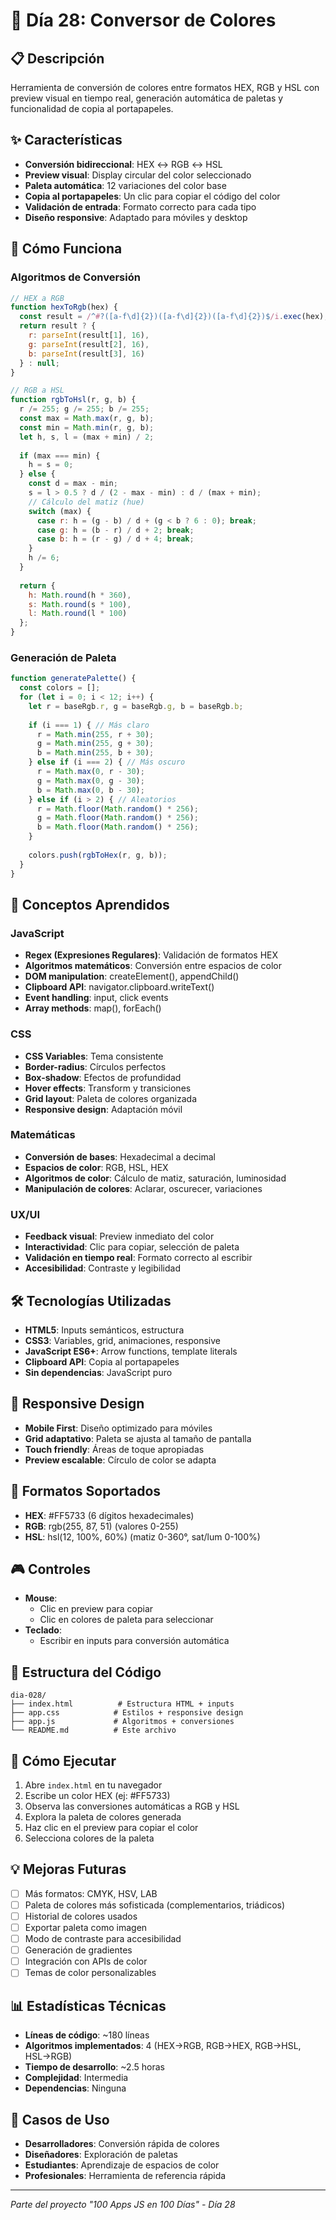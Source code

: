 # 🎨 Día 28: Conversor de Colores

## 📋 Descripción
Herramienta de conversión de colores entre formatos HEX, RGB y HSL con preview visual en tiempo real, generación automática de paletas y funcionalidad de copia al portapapeles.

## ✨ Características
- **Conversión bidireccional**: HEX ↔ RGB ↔ HSL
- **Preview visual**: Display circular del color seleccionado
- **Paleta automática**: 12 variaciones del color base
- **Copia al portapapeles**: Un clic para copiar el código del color
- **Validación de entrada**: Formato correcto para cada tipo
- **Diseño responsive**: Adaptado para móviles y desktop

## 🚀 Cómo Funciona

### Algoritmos de Conversión
```javascript
// HEX a RGB
function hexToRgb(hex) {
  const result = /^#?([a-f\d]{2})([a-f\d]{2})([a-f\d]{2})$/i.exec(hex);
  return result ? {
    r: parseInt(result[1], 16),
    g: parseInt(result[2], 16),
    b: parseInt(result[3], 16)
  } : null;
}

// RGB a HSL
function rgbToHsl(r, g, b) {
  r /= 255; g /= 255; b /= 255;
  const max = Math.max(r, g, b);
  const min = Math.min(r, g, b);
  let h, s, l = (max + min) / 2;
  
  if (max === min) {
    h = s = 0;
  } else {
    const d = max - min;
    s = l > 0.5 ? d / (2 - max - min) : d / (max + min);
    // Cálculo del matiz (hue)
    switch (max) {
      case r: h = (g - b) / d + (g < b ? 6 : 0); break;
      case g: h = (b - r) / d + 2; break;
      case b: h = (r - g) / d + 4; break;
    }
    h /= 6;
  }
  
  return {
    h: Math.round(h * 360),
    s: Math.round(s * 100),
    l: Math.round(l * 100)
  };
}
```

### Generación de Paleta
```javascript
function generatePalette() {
  const colors = [];
  for (let i = 0; i < 12; i++) {
    let r = baseRgb.r, g = baseRgb.g, b = baseRgb.b;
    
    if (i === 1) { // Más claro
      r = Math.min(255, r + 30);
      g = Math.min(255, g + 30);
      b = Math.min(255, b + 30);
    } else if (i === 2) { // Más oscuro
      r = Math.max(0, r - 30);
      g = Math.max(0, g - 30);
      b = Math.max(0, b - 30);
    } else if (i > 2) { // Aleatorios
      r = Math.floor(Math.random() * 256);
      g = Math.floor(Math.random() * 256);
      b = Math.floor(Math.random() * 256);
    }
    
    colors.push(rgbToHex(r, g, b));
  }
}
```

## 🎯 Conceptos Aprendidos

### JavaScript
- **Regex (Expresiones Regulares)**: Validación de formatos HEX
- **Algoritmos matemáticos**: Conversión entre espacios de color
- **DOM manipulation**: createElement(), appendChild()
- **Clipboard API**: navigator.clipboard.writeText()
- **Event handling**: input, click events
- **Array methods**: map(), forEach()

### CSS
- **CSS Variables**: Tema consistente
- **Border-radius**: Círculos perfectos
- **Box-shadow**: Efectos de profundidad
- **Hover effects**: Transform y transiciones
- **Grid layout**: Paleta de colores organizada
- **Responsive design**: Adaptación móvil

### Matemáticas
- **Conversión de bases**: Hexadecimal a decimal
- **Espacios de color**: RGB, HSL, HEX
- **Algoritmos de color**: Cálculo de matiz, saturación, luminosidad
- **Manipulación de colores**: Aclarar, oscurecer, variaciones

### UX/UI
- **Feedback visual**: Preview inmediato del color
- **Interactividad**: Clic para copiar, selección de paleta
- **Validación en tiempo real**: Formato correcto al escribir
- **Accesibilidad**: Contraste y legibilidad

## 🛠️ Tecnologías Utilizadas
- **HTML5**: Inputs semánticos, estructura
- **CSS3**: Variables, grid, animaciones, responsive
- **JavaScript ES6+**: Arrow functions, template literals
- **Clipboard API**: Copia al portapapeles
- **Sin dependencias**: JavaScript puro

## 📱 Responsive Design
- **Mobile First**: Diseño optimizado para móviles
- **Grid adaptativo**: Paleta se ajusta al tamaño de pantalla
- **Touch friendly**: Áreas de toque apropiadas
- **Preview escalable**: Círculo de color se adapta

## 🎨 Formatos Soportados
- **HEX**: #FF5733 (6 dígitos hexadecimales)
- **RGB**: rgb(255, 87, 51) (valores 0-255)
- **HSL**: hsl(12, 100%, 60%) (matiz 0-360°, sat/lum 0-100%)

## 🎮 Controles
- **Mouse**: 
  - Clic en preview para copiar
  - Clic en colores de paleta para seleccionar
- **Teclado**: 
  - Escribir en inputs para conversión automática

## 🔧 Estructura del Código
```
dia-028/
├── index.html          # Estructura HTML + inputs
├── app.css            # Estilos + responsive design
├── app.js             # Algoritmos + conversiones
└── README.md          # Este archivo
```

## 🚀 Cómo Ejecutar
1. Abre `index.html` en tu navegador
2. Escribe un color HEX (ej: #FF5733)
3. Observa las conversiones automáticas a RGB y HSL
4. Explora la paleta de colores generada
5. Haz clic en el preview para copiar el color
6. Selecciona colores de la paleta

## 💡 Mejoras Futuras
- [ ] Más formatos: CMYK, HSV, LAB
- [ ] Paleta de colores más sofisticada (complementarios, triádicos)
- [ ] Historial de colores usados
- [ ] Exportar paleta como imagen
- [ ] Modo de contraste para accesibilidad
- [ ] Generación de gradientes
- [ ] Integración con APIs de color
- [ ] Temas de color personalizables

## 📊 Estadísticas Técnicas
- **Líneas de código**: ~180 líneas
- **Algoritmos implementados**: 4 (HEX→RGB, RGB→HEX, RGB→HSL, HSL→RGB)
- **Tiempo de desarrollo**: ~2.5 horas
- **Complejidad**: Intermedia
- **Dependencias**: Ninguna

## 🎨 Casos de Uso
- **Desarrolladores**: Conversión rápida de colores
- **Diseñadores**: Exploración de paletas
- **Estudiantes**: Aprendizaje de espacios de color
- **Profesionales**: Herramienta de referencia rápida

---
*Parte del proyecto "100 Apps JS en 100 Días" - Día 28*
